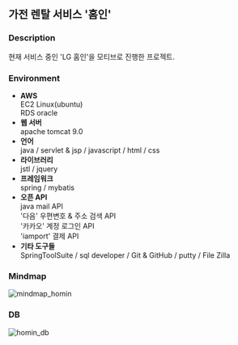 ## 가전 렌탈 서비스 '홈인'
### Description
현재 서비스 중인 'LG 홈인'을 모티브로 진행한 프로젝트.
### Environment
- **AWS**  
EC2 Linux(ubuntu)  
RDS oracle
- **웹 서버**  
apache tomcat 9.0
- **언어**  
java / servlet & jsp / javascript / html / css
- **라이브러리**  
jstl / jquery
- **프레임워크**  
spring / mybatis
- **오픈 API**  
java mail API  
'다음' 우편변호 & 주소 검색 API  
'카카오' 계정 로그인 API  
'iamport' 결제 API  
- **기타 도구들**  
SpringToolSuite / sql developer / Git & GitHub / putty / File Zilla
### Mindmap
![mindmap_homin](https://user-images.githubusercontent.com/93304669/164241359-7fb3c06c-2473-41cd-aa30-a6e6621697fd.png)

### DB
![homin_db](https://user-images.githubusercontent.com/93304669/164241807-3aecbb6f-087f-4848-b109-3e4b58d346d1.png)
